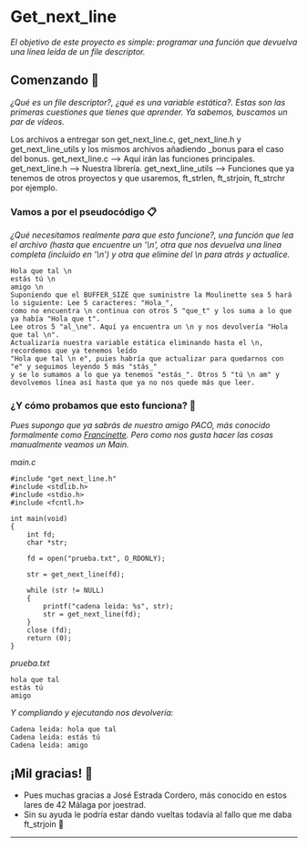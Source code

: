# Get_next_line

_El objetivo de este proyecto es simple: programar una función que devuelva
una línea leída de un file descriptor._

## Comenzando 🚀

_¿Qué es un file descriptor?, ¿qué es una variable estática?. Estas son las primeras cuestiones que tienes que aprender. Ya sabemos, buscamos un par de vídeos._

Los archivos a entregar son get_next_line.c, get_next_line.h y get_next_line_utils y los mismos archivos añadiendo _bonus para el caso del bonus.
get_next_line.c --> Aquí irán las funciones principales.
get_next_line.h --> Nuestra librería.
get_next_line_utils --> Funciones que ya tenemos de otros proyectos y que usaremos, ft_strlen, ft_strjoin, ft_strchr por ejemplo.


### Vamos a por el pseudocódigo 📋

_¿Qué necesitamos realmente para que esto funcione?, una función que lea el archivo (hasta que encuentre un '\n', otra que nos devuelva una linea completa (incluido en '\n')
y otra que elimine del \n para atrás y actualice._

```
Hola que tal \n
estás tú \n
amigo \n
Suponiendo que el BUFFER_SIZE que suministre la Moulinette sea 5 hará lo siguiente: Lee 5 caracteres: "Hola_", 
como no encuentra \n continua con otros 5 "que_t" y los suma a lo que ya había "Hola que t". 
Lee otros 5 "al_\ne". Aquí ya encuentra un \n y nos devolvería "Hola que tal \n". 
Actualizaría nuestra variable estática eliminando hasta el \n, recordemos que ya tenemos leído 
"Hola que tal \n e", puies habría que actualizar para quedarnos con "e" y seguimos leyendo 5 más "stás_" 
y se lo sumamos a lo que ya tenemos "estás_". Otros 5 "tú \n am" y devolvemos línea así hasta que ya no nos quede más que leer.  
```

### ¿Y cómo probamos que esto funciona? 🔧

_Pues supongo que ya sabrás de nuestro amigo PACO, más conocido formalmente como [Francinette](https://github.com/xicodomingues/francinette).
Pero como nos gusta hacer las cosas manualmente veamos un Main._

_main.c_

```
#include "get_next_line.h"
#include <stdlib.h>
#include <stdio.h>
#include <fcntl.h>

int	main(void)
{
	int fd;
	char *str;

	fd = open("prueba.txt", O_RDONLY);

	str = get_next_line(fd);

	while (str != NULL)
	{
		printf("cadena leida: %s", str);
		str = get_next_line(fd);
	}
	close (fd);
	return (0);
}
```

_prueba.txt_

```
hola que tal
estás tú
amigo
```

_Y compliando y ejecutando nos devolvería:_

```
Cadena leida: hola que tal
Cadena leida: estás tú
Cadena leida: amigo
```


## ¡Mil gracias! 🎁

* Pues muchas gracias a José Estrada Cordero, más conocido en estos lares de 42 Málaga por joestrad. 
* Sin su ayuda le podría estar dando vueltas todavía al fallo que me daba ft_strjoin 📢



---
